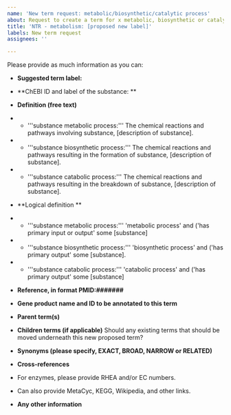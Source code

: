 ```yaml
---
name: 'New term request: metabolic/biosynthetic/catalytic process'
about: Request to create a term for x metabolic, biosynthetic or catalytic process
title: 'NTR - metabolism: [proposed new label]'
labels: New term request
assignees: ''

---
```


Please provide as much information as you can: 

* **Suggested term label:**

* **ChEBI ID and label of the substance: **


* **Definition (free text)**
* *  '''substance metabolic process:''' The chemical reactions and pathways involving substance, [description of substance].
* * '''substance biosynthetic process:''' The chemical reactions and pathways resulting in the formation of substance, [description of substance].
* * '''substance catabolic process:''' The chemical reactions and pathways resulting in the breakdown of substance, [description of substance]. 

* **Logical definition **
* *  '''substance metabolic process:''' 
'metabolic process'
 and ('has primary input or output' some [substance]
* * '''substance biosynthetic process:''' 
'biosynthetic process'
 and ('has primary output' some [substance].
* * '''substance catabolic process:''' 
'catabolic process'
 and ('has primary output' some [substance] 

* **Reference, in format PMID:#######**

* **Gene product name and ID to be annotated to this term**

* **Parent term(s)**


* **Children terms (if applicable)** Should any existing terms that should be moved underneath this new proposed term?


* **Synonyms (please specify, EXACT, BROAD, NARROW or RELATED)**

* **Cross-references**
* For enzymes, please provide RHEA and/or EC numbers. 
* Can also provide MetaCyc, KEGG, Wikipedia, and other links.

* **Any other information**
